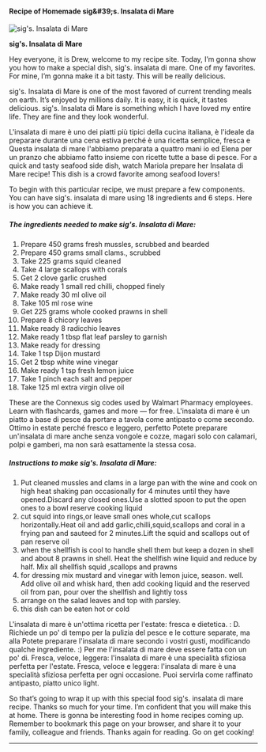             

#### Recipe of Homemade sig&amp;#39;s. Insalata di Mare

![sig's. Insalata di Mare](https://img-global.cpcdn.com/recipes/48063667/751x532cq70/sigs-insalata-di-mare-recipe-main-photo.jpg)

**sig's. Insalata di Mare**

Hey everyone, it is Drew, welcome to my recipe site. Today, I’m gonna show you how to make a special dish, sig's. insalata di mare. One of my favorites. For mine, I’m gonna make it a bit tasty. This will be really delicious.

sig's. Insalata di Mare is one of the most favored of current trending meals on earth. It’s enjoyed by millions daily. It is easy, it is quick, it tastes delicious. sig's. Insalata di Mare is something which I have loved my entire life. They are fine and they look wonderful.

L'insalata di mare è uno dei piatti più tipici della cucina italiana, è l'ideale da preparare durante una cena estiva perché è una ricetta semplice, fresca e Questa insalata di mare l'abbiamo preparata a quattro mani io ed Elena per un pranzo che abbiamo fatto insieme con ricette tutte a base di pesce. For a quick and tasty seafood side dish, watch Mariola prepare her Insalata di Mare recipe! This dish is a crowd favorite among seafood lovers!

To begin with this particular recipe, we must prepare a few components. You can have sig's. insalata di mare using 18 ingredients and 6 steps. Here is how you can achieve it.

##### The ingredients needed to make sig's. Insalata di Mare:

1.  Prepare 450 grams fresh mussles, scrubbed and bearded
2.  Prepare 450 grams small clams., scrubbed
3.  Take 225 grams squid cleaned
4.  Take 4 large scallops with corals
5.  Get 2 clove garlic crushed
6.  Make ready 1 small red chilli, chopped finely
7.  Make ready 30 ml olive oil
8.  Take 105 ml rose wine
9.  Get 225 grams whole cooked prawns in shell
10.  Prepare 8 chicory leaves
11.  Make ready 8 radicchio leaves
12.  Make ready 1 tbsp flat leaf parsley to garnish
13.  Make ready for dressing
14.  Take 1 tsp Dijon mustard
15.  Get 2 tbsp white wine vinegar
16.  Make ready 1 tsp fresh lemon juice
17.  Take 1 pinch each salt and pepper
18.  Take 125 ml extra virgin olive oil

These are the Connexus sig codes used by Walmart Pharmacy employees. Learn with flashcards, games and more — for free. L'insalata di mare è un piatto a base di pesce da portare a tavola come antipasto o come secondo. Ottimo in estate perché fresco e leggero, perfetto Potete preparare un'insalata di mare anche senza vongole e cozze, magari solo con calamari, polpi e gamberi, ma non sarà esattamente la stessa cosa.

##### Instructions to make sig's. Insalata di Mare:

1.  Put cleaned mussles and clams in a large pan with the wine and cook on high heat shaking pan occasionally for 4 minutes until they have opened.Discard any closed ones.Use a slotted spoon to put the open ones to a bowl reserve cooking liquid
2.  cut squid into rings,or leave small ones whole,cut scallops horizontally.Heat oil and add garlic,chilli,squid,scallops and coral in a frying pan and sauteed for 2 minutes.Lift the squid and scallops out of pan reserve oil
3.  when the shellfish is cool to handle shell them but keep a dozen in shell and about 8 prawns in shell. Heat the shellfish wine liquid and reduce by half. Mix all shellfish squid ,scallops and prawns
4.  for dressing mix mustard and vinegar with lemon juice, season. well. Add olive oil and whisk hard, then add cooking liquid and the reserved oil from pan, pour over the shellfish and lightly toss
5.  arrange on the salad leaves and top with parsley.
6.  this dish can be eaten hot or cold

L'insalata di mare è un'ottima ricetta per l'estate: fresca e dietetica. : D. Richiede un po' di tempo per la pulizia del pesce e le cotture separate, ma alla Potete preparare l'insalata di mare secondo i vostri gusti, modificando qualche ingrediente. :) Per me l'insalata di mare deve essere fatta con un po' di. Fresca, veloce, leggera: l'insalata di mare è una specialità sfiziosa perfetta per l'estate. Fresca, veloce e leggera: l'insalata di mare è una specialità sfiziosa perfetta per ogni occasione. Puoi servirla come raffinato antipasto, piatto unico light.

So that’s going to wrap it up with this special food sig's. insalata di mare recipe. Thanks so much for your time. I’m confident that you will make this at home. There is gonna be interesting food in home recipes coming up. Remember to bookmark this page on your browser, and share it to your family, colleague and friends. Thanks again for reading. Go on get cooking!

* * *